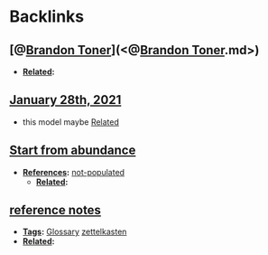 
# Backlinks
## [@[Brandon Toner](<Brandon Toner.md>)](<@[Brandon Toner](<Brandon Toner.md>).md>)
- **[Related](<Related.md>):**

## [January 28th, 2021](<January 28th, 2021.md>)
- this model maybe [Related](<Related.md>)

## [Start from abundance](<Start from abundance.md>)
- **[References](<References.md>):** [not-populated](<not-populated.md>)
    - **[Related](<Related.md>):**

## [reference notes](<reference notes.md>)
- **[Tags](<Tags.md>):** [Glossary](<Glossary.md>) [zettelkasten](<zettelkasten.md>)
- **[Related](<Related.md>):**

